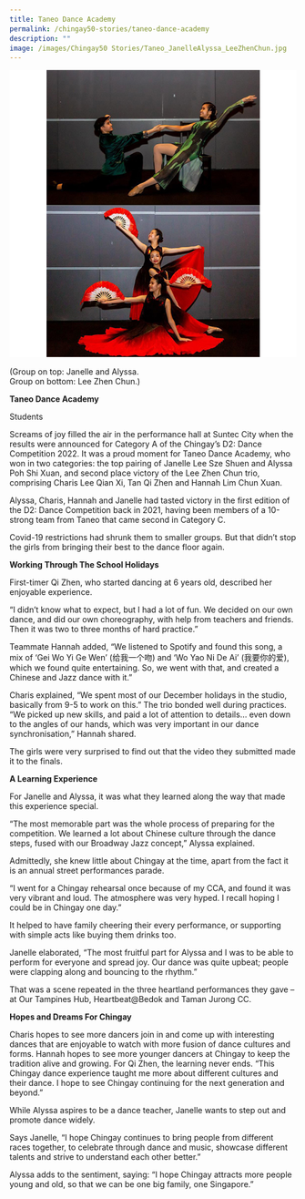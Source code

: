 ```yaml
---
title: Taneo Dance Academy
permalink: /chingay50-stories/taneo-dance-academy
description: ""
image: /images/Chingay50 Stories/Taneo_JanelleAlyssa_LeeZhenChun.jpg
---
```

![Taneo Dance Academy](/images/Chingay50%20Stories/Taneo_JanelleAlyssa_LeeZhenChun%20v2.jpg)

(Group on top: Janelle and Alyssa. </br>
Group on bottom: Lee Zhen Chun.)

**Taneo Dance Academy**

Students

Screams of joy filled the air in the performance hall at Suntec City when the results were announced for Category A of the Chingay’s D2: Dance Competition 2022. It was a proud moment for Taneo Dance Academy, who won in two categories: the top pairing of Janelle Lee Sze Shuen and Alyssa Poh Shi Xuan, and second place victory of the Lee Zhen Chun trio, comprising Charis Lee Qian Xi, Tan Qi Zhen and Hannah Lim Chun Xuan.

Alyssa, Charis, Hannah and Janelle had tasted victory in the first edition of the D2: Dance Competition back in 2021, having been members of a 10-strong team from Taneo that came second in Category C.

Covid-19 restrictions had shrunk them to smaller groups. But that didn’t stop the girls from bringing their best to the dance floor again.

**Working Through The School Holidays**   

First-timer Qi Zhen, who started dancing at 6 years old, described her enjoyable experience.

“I didn’t know what to expect, but I had a lot of fun. We decided on our own dance, and did our own choreography, with help from teachers and friends. Then it was two to three months of hard practice.”

Teammate Hannah added, “We listened to Spotify and found this song, a mix of ‘Gei Wo Yi Ge Wen’ (给我一个吻) and ‘Wo Yao Ni De Ai’ (我要你的爱), which we found quite entertaining. So, we went with that, and created a Chinese and Jazz dance with it.”

Charis explained, “We spent most of our December holidays in the studio, basically from 9-5 to work on this.” The trio bonded well during practices. “We picked up new skills, and paid a lot of attention to details… even down to the angles of our hands, which was very important in our dance synchronisation,” Hannah shared.

The girls were very surprised to find out that the video they submitted made it to the finals.

**A Learning Experience**

For Janelle and Alyssa, it was what they learned along the way that made this experience special. 

“The most memorable part was the whole process of preparing for the competition. We learned a lot about Chinese culture through the dance steps, fused with our Broadway Jazz concept,” Alyssa explained.

Admittedly, she knew little about Chingay at the time, apart from the fact it is an annual street performances parade.

“I went for a Chingay rehearsal once because of my CCA, and found it was very vibrant and loud. The atmosphere was very hyped. I recall hoping I could be in Chingay one day.”

It helped to have family cheering their every performance, or supporting with simple acts like buying them drinks too.

Janelle elaborated, “The most fruitful part for Alyssa and I was to be able to perform for everyone and spread joy. Our dance was quite upbeat; people were clapping along and bouncing to the rhythm.” 

That was a scene repeated in the three heartland performances they gave – at Our Tampines Hub, Heartbeat@Bedok and Taman Jurong CC.

**Hopes and Dreams For Chingay**

Charis hopes to see more dancers join in and come up with interesting dances that are enjoyable to watch with more fusion of dance cultures and forms. Hannah hopes to see more younger dancers at Chingay to keep the tradition alive and growing. For Qi Zhen, the learning never ends. “This Chingay dance experience taught me more about different cultures and their dance. I hope to see Chingay continuing for the next generation and beyond.”

While Alyssa aspires to be a dance teacher, Janelle wants to step out and promote dance widely.

Says Janelle, “I hope Chingay continues to bring people from different races together, to celebrate through dance and music, showcase different talents and strive to understand each other better.”

Alyssa adds to the sentiment, saying: “I hope Chingay attracts more people young and old, so that we can be one big family, one Singapore.”